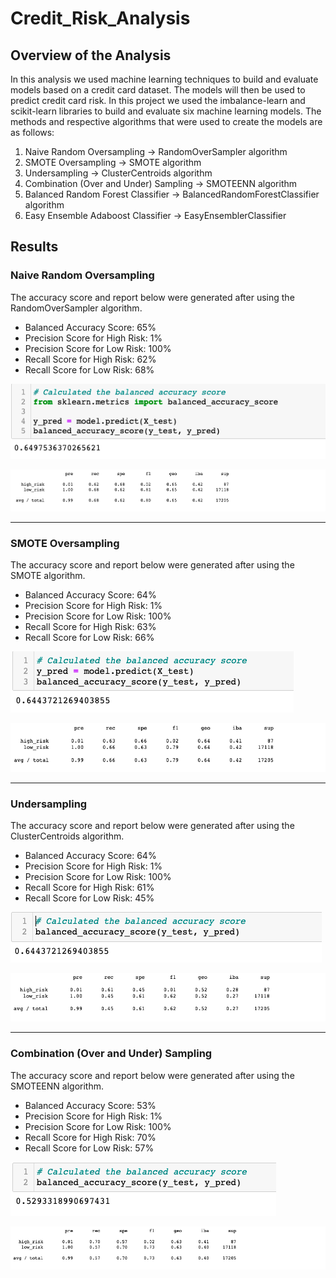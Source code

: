 # Credit_Risk_Analysis

## Overview of the Analysis 
In this analysis we used machine learning techniques to build and evaluate models based on a credit card dataset. The models will then be used to predict credit card risk. In this project we used the imbalance-learn and scikit-learn libraries to build and evaluate six machine learning models. The methods and respective algorithms that were used to create the models are as follows:

1) Naive Random Oversampling -> RandomOverSampler algorithm 
2) SMOTE Oversampling -> SMOTE algorithm
3) Undersampling -> ClusterCentroids algorithm
4) Combination (Over and Under) Sampling -> SMOTEENN algorithm
5) Balanced Random Forest Classifier -> BalancedRandomForestClassifier algorithm
6) Easy Ensemble Adaboost Classifier -> EasyEnsemblerClassifier

## Results 

### Naive Random Oversampling 

The accuracy score and report below were generated after using the RandomOverSampler algorithm.

* Balanced Accuracy Score: 65%
* Precision Score for High Risk: 1%
* Precision Score for Low Risk: 100%
* Recall Score for High Risk: 62%
* Recall Score for Low Risk: 68%

![Balanced Accuracy Score](Images/accuracy_score1.png)

![Naive Random Oversampling](Images/naive_random_oversampling_report.png)

---

### SMOTE Oversampling 

The accuracy score and report below were generated after using the SMOTE algorithm.

* Balanced Accuracy Score: 64%
* Precision Score for High Risk: 1%
* Precision Score for Low Risk: 100%
* Recall Score for High Risk: 63%
* Recall Score for Low Risk: 66%

![Balanced Accuracy Score](Images/accuracy_score2.png)

![SMOTE Oversampling](Images/SMOTE_oversampling_report.png)

---

### Undersampling

The accuracy score and report below were generated after using the ClusterCentroids algorithm.

* Balanced Accuracy Score: 64%
* Precision Score for High Risk: 1%
* Precision Score for Low Risk: 100%
* Recall Score for High Risk: 61%
* Recall Score for Low Risk: 45%

![Balanced Accuracy Score](Images/accuracy_score3.png)

![Undersampling](Images/undersampling_report.png)

---

### Combination (Over and Under) Sampling

The accuracy score and report below were generated after using the SMOTEENN algorithm.

* Balanced Accuracy Score: 53%
* Precision Score for High Risk: 1%
* Precision Score for Low Risk: 100%
* Recall Score for High Risk: 70%
* Recall Score for Low Risk: 57%

![Balanced Accuracy Score](Images/accuracy_score4.png)

![Combo Sampling](Images/combo_sampling_report.png)




